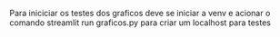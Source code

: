 Para iniciciar os testes dos graficos deve se iniciar a venv e acionar o comando streamlit run graficos.py  para criar um localhost para testes 
